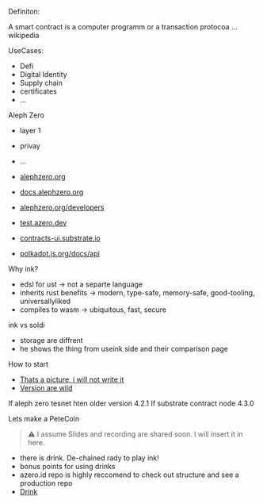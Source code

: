 Definiton:

A smart contract is a computer programm or a transaction protocoa ... wikipedia

UseCases:

- Defi
- Digital Identity
- Supply chain
- certificates
- ...

Aleph Zero

- layer 1
- privay
- ...

- [alephzero.org](www.alephzero.org)
- [docs.alephzero.org](www.docs.alephzero.org)
- [alephzero.org/developers](www.alephzero.org/developers)
- [test.azero.dev](www.test.azero.dev)
- [contracts-ui.substrate.io](www.contracts-ui.substrate.io)
- [polkadot.js.org/docs/api](www.polkadot.js.org/docs/api)

Why ink?

- edsl for ust -> not a separte language
- inherits rust benefits -> modern, type-safe, memory-safe, good-tooling, universallyliked
- compiles to wasm -> ubiquitous, fast, secure

ink vs soldi

- storage are diffrent
- he shows the thing from useink side and their comparison page

How to start

- [Thats a picture, i will not write it](https://i.ibb.co/C09PBgL/image.png)
- [Version are wild](https://i.ibb.co/L0rVcsW/image.png)

If aleph zero tesnet hten older version 4.2.1
If substrate contract node 4.3.0

Lets make a PeteCoin

> ⚠️ I assume Slides and recording are shared soon. I will insert it in here.

- there is drink. De-chained rady to play ink!
- bonus points for using drinks
- azero.id repo is highly reccomend to check out structure and see a production repo
- [Drink](https://github.com/Cardinal-Cryptography/drink)
